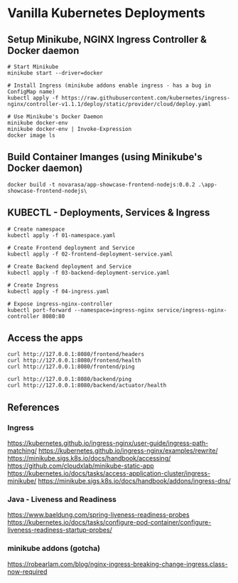 # Vanilla Kubernetes Deployments

## Setup Minikube, NGINX Ingress Controller & Docker daemon
```
# Start Minikube
minikube start --driver=docker

# Install Ingress (minikube addons enable ingress - has a bug in ConfigMap name)
kubectl apply -f https://raw.githubusercontent.com/kubernetes/ingress-nginx/controller-v1.1.1/deploy/static/provider/cloud/deploy.yaml

# Use Minikube's Docker Daemon
minikube docker-env
minikube docker-env | Invoke-Expression
docker image ls
```

## Build Container Imanges (using Minikube's Docker daemon)
```
docker build -t novarasa/app-showcase-frontend-nodejs:0.0.2 .\app-showcase-frontend-nodejs\
```

## KUBECTL - Deployments, Services & Ingress
```
# Create namespace
kubectl apply -f 01-namespace.yaml

# Create Frontend deployment and Service
kubectl apply -f 02-frontend-deployment-service.yaml

# Create Backend deployment and Service
kubectl apply -f 03-backend-deployment-service.yaml

# Create Ingress
kubectl apply -f 04-ingress.yaml

# Expose ingress-nginx-controller
kubectl port-forward --namespace=ingress-nginx service/ingress-nginx-controller 8080:80
```

## Access the apps
```
curl http://127.0.0.1:8080/frontend/headers
curl http://127.0.0.1:8080/frontend/health
curl http://127.0.0.1:8080/frontend/ping

curl http://127.0.0.1:8080/backend/ping
curl http://127.0.0.1:8080/backend/actuator/health
```

## References
### Ingress
https://kubernetes.github.io/ingress-nginx/user-guide/ingress-path-matching/
https://kubernetes.github.io/ingress-nginx/examples/rewrite/
https://minikube.sigs.k8s.io/docs/handbook/accessing/
https://github.com/cloudxlab/minikube-static-app
https://kubernetes.io/docs/tasks/access-application-cluster/ingress-minikube/
https://minikube.sigs.k8s.io/docs/handbook/addons/ingress-dns/

### Java - Liveness and Readiness
https://www.baeldung.com/spring-liveness-readiness-probes
https://kubernetes.io/docs/tasks/configure-pod-container/configure-liveness-readiness-startup-probes/

### minikube addons (gotcha)
https://robearlam.com/blog/nginx-ingress-breaking-change-ingress.class-now-required 